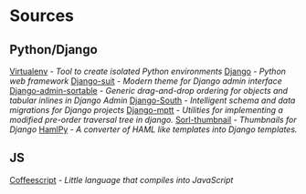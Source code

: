 # Sources

## Python/Django

[Virtualenv](https://pypi.python.org/pypi/virtualenv) - *Tool to create isolated Python environments* 
[Django](https://www.djangoproject.com/) - *Python web framework* 
[Django-suit](http://djangosuit.com/) - *Modern theme for Django admin interface* 
[Django-admin-sortable](https://github.com/iambrandontaylor/django-admin-sortable) - *Generic drag-and-drop ordering for objects and tabular inlines in Django Admin* 
[Django-South](http://south.aeracode.org/) - *Intelligent schema and data migrations for ​Django projects* 
[Django-mptt](https://github.com/django-mptt/django-mptt/) - *Utilities for implementing a modified pre-order traversal tree in django.* 
[Sorl-thumbnail](https://github.com/sorl/sorl-thumbnail) - *Thumbnails for Django* 
[HamlPy](https://github.com/jessemiller/HamlPy) - *A converter of HAML like templates into Django templates.* 

## JS
[Coffeescript](http://coffeescript.org/) - *Little language that compiles into JavaScript* 